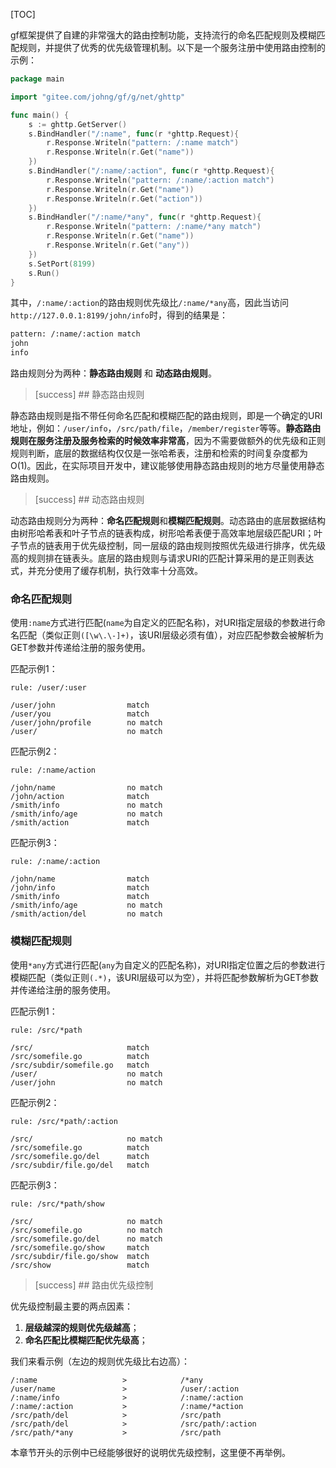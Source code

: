 
[TOC]

gf框架提供了自建的非常强大的路由控制功能，支持流行的命名匹配规则及模糊匹配规则，并提供了优秀的优先级管理机制。以下是一个服务注册中使用路由控制的示例：
```go
package main

import "gitee.com/johng/gf/g/net/ghttp"

func main() {
    s := ghttp.GetServer()
    s.BindHandler("/:name", func(r *ghttp.Request){
    	r.Response.Writeln("pattern: /:name match")
        r.Response.Writeln(r.Get("name"))
    })
    s.BindHandler("/:name/:action", func(r *ghttp.Request){
        r.Response.Writeln("pattern: /:name/:action match")
        r.Response.Writeln(r.Get("name"))
        r.Response.Writeln(r.Get("action"))
    })
    s.BindHandler("/:name/*any", func(r *ghttp.Request){
        r.Response.Writeln("pattern: /:name/*any match")
        r.Response.Writeln(r.Get("name"))
        r.Response.Writeln(r.Get("any"))
    })
    s.SetPort(8199)
    s.Run()
}
```
其中，```/:name/:action```的路由规则优先级比```/:name/*any```高，因此当访问 ```http://127.0.0.1:8199/john/info```时，得到的结果是：
```html
pattern: /:name/:action match
john
info
```



路由规则分为两种：**静态路由规则** 和 **动态路由规则**。

>[success] ## 静态路由规则

静态路由规则是指不带任何命名匹配和模糊匹配的路由规则，即是一个确定的URI地址，例如：```/user/info```，```/src/path/file```，```/member/register```等等。**静态路由规则在服务注册及服务检索的时候效率非常高**，因为不需要做额外的优先级和正则规则判断，底层的数据结构仅仅是一张哈希表，注册和检索的时间复杂度都为O(1)。因此，在实际项目开发中，建议能够使用静态路由规则的地方尽量使用静态路由规则。


>[success] ## 动态路由规则

动态路由规则分为两种：**命名匹配规则**和**模糊匹配规则**。动态路由的底层数据结构由树形哈希表和叶子节点的链表构成，树形哈希表便于高效率地层级匹配URI；叶子节点的链表用于优先级控制，同一层级的路由规则按照优先级进行排序，优先级高的规则排在链表头。底层的路由规则与请求URI的匹配计算采用的是正则表达式，并充分使用了缓存机制，执行效率十分高效。

### 命名匹配规则

使用```:name```方式进行匹配(```name```为自定义的匹配名称)，对URI指定层级的参数进行命名匹配（类似正则```([\w\.\-]+)```，该URI层级必须有值），对应匹配参数会被解析为GET参数并传递给注册的服务使用。

匹配示例1：
```shell
rule: /user/:user

/user/john                match
/user/you                 match
/user/john/profile        no match
/user/                    no match
```
匹配示例2：
```shell
rule: /:name/action

/john/name                no match
/john/action              match
/smith/info               no match
/smith/info/age           no match
/smith/action             match
```
匹配示例3：
```shell
rule: /:name/:action

/john/name                match
/john/info                match
/smith/info               match
/smith/info/age           no match
/smith/action/del         no match
```

### 模糊匹配规则

使用```*any```方式进行匹配(```any```为自定义的匹配名称)，对URI指定位置之后的参数进行模糊匹配（类似正则```(.*)```，该URI层级可以为空），并将匹配参数解析为GET参数并传递给注册的服务使用。

匹配示例1：
```shell
rule: /src/*path

/src/                     match
/src/somefile.go          match
/src/subdir/somefile.go   match
/user/                    no match
/user/john                no match
```
匹配示例2：
```shell
rule: /src/*path/:action

/src/                     no match
/src/somefile.go          match
/src/somefile.go/del      match
/src/subdir/file.go/del   match
```
匹配示例3：
```shell
rule: /src/*path/show

/src/                     no match
/src/somefile.go          no match
/src/somefile.go/del      no match
/src/somefile.go/show     match
/src/subdir/file.go/show  match
/src/show                 match
```

>[success] ## 路由优先级控制

优先级控制最主要的两点因素：

1. **层级越深的规则优先级越高**；
2. **命名匹配比模糊匹配优先级高**；

我们来看示例（左边的规则优先级比右边高）：
```shell
/:name                   >            /*any
/user/name               >            /user/:action
/:name/info              >            /:name/:action
/:name/:action           >            /:name/*action
/src/path/del            >            /src/path
/src/path/del            >            /src/path/:action
/src/path/*any           >            /src/path
```

本章节开头的示例中已经能够很好的说明优先级控制，这里便不再举例。

